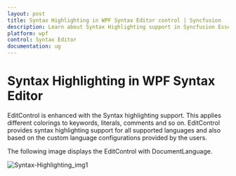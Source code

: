 ```yaml
---
layout: post
title: Syntax Highlighting in WPF Syntax Editor control | Syncfusion
description: Learn about Syntax Highlighting support in Syncfusion Essential Studio WPF Syntax Editor control, its elements and more.
platform: wpf
control: Syntax Editor
documentation: ug
---
```


# Syntax Highlighting in WPF Syntax Editor

EditControl is enhanced with the Syntax highlighting support. This applies different colorings to keywords, literals, comments and so on. EditControl provides syntax highlighting support for all supported languages and also based on the custom language configurations provided by the users.

The following image displays the EditControl with DocumentLanguage.

![Syntax-Highlighting_img1](Syntax-Highlighting_images/Syntax-Highlighting_img1.jpeg)

